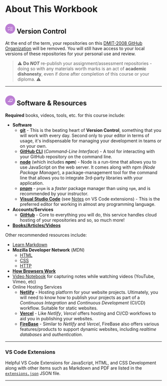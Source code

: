 # About This Workbook

## ![Version Control](../images/tasks.png) Version Control

At the end of the term, your repositories on this [DMIT-2008 GitHub Organization](https://github.com/DMIT-2008) will be removed. You will still have access to your local versions of these repositories for your personal use and review.

> :warning: **Do *NOT*** re-publish your assignment/assessment repositories - doing so with any materials worth marks is an act of **academic dishonesty**, even if done after completion of this course or your diploma. :warning:

----

## ![Software et.al.](../images/code.png) Software & Resources

**Required** books, videos, tools, etc. for this course include:

- **Software**
  - [**git**](https://git-scm.com/downloads) - This is the beating heart of **Version Control**, something that you will work with every day. Second only to your editor in terms of usage, it's indispensable for managing your development in teams or on your own.
  - [**GitHub CLI**](https://cli.github.com/) (*Command-Line Interface*) - A tool for interacting with your GitHub repository on the command line.
  - [**node**](https://nodejs.org/en/download/) (which includes **npm**) - Node is a run-time that allows you to use JavaScript on the web server. It comes along with npm (*Node Package Manager*), a package-management tool for the command line that allows you to integrate 3rd-party libraries with your application.
  - [**pnpm**](https://pnpm.io/installation#using-npm) - `pnpm` is a *faster* package manager than using `npm`, and is recommended by your instructor.
  - [**Visual Studio Code**](https://code.visualstudio.com) (see [Notes](#vs-code-extensions) on VS Code extensions) - This is the preferred editor for working in almost any programming language.
- **Accounts/Services**
  - [**GitHub**](https://github.com) - Core to everything you will do, this service handles cloud hosting of your repositories and so, so much more!
- [**Books/Articles/Videos**](../Readings.md)

Other recommended resources include:

- [Learn Markdown](https://commonmark.org/help/)
- **Mozilla Developer Network** (*MDN*)
  - [HTML](https://developer.mozilla.org/en-US/docs/Web/HTML)
  - [CSS](https://developer.mozilla.org/en-US/docs/Web/CSS)
  - [HTTP](https://developer.mozilla.org/en-US/docs/Web/HTTP)
- [**How Browsers Work**](https://web.dev/howbrowserswork/)
- [Video Notebook](https://www.videonotebook.com/) for capturing notes while watching videos (YouTube, Vimeo, etc)
- Online Hosting Services
  - [**Netlify**](https://www.netlify.com/) - Hosting platform for your website projects. Ultimately, you will need to know how to publish your projects as part of a *Continuous Integration* and *Continuous Development* (CI/CD) workflow. Suitable for static websites.
  - [**Vercel**](https://vercel.com/) - Like *Netlify*, *Vercel* offers hosting and CI/CD workflows to aid you in publishing your websites.
  - [**FireBase**](https://firebase.google.com/) - Similar to *Netlify* and *Vercel*, FireBase also offers various features/products to support dynamic websites, including *realtime databases* and *authentication*.

----

### VS Code Extensions

Helpful VS Code Extensions for JavaScript, HTML, and CSS Development along with other items such as Markdown and PDF are listed in the [`extensions.json`](../../.vscode/extensions.json) JSON file.

----
